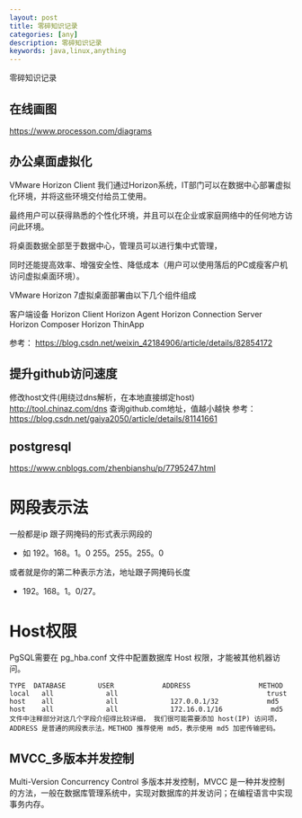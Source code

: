 ```yaml
---
layout: post
title: 零碎知识记录
categories: [any]
description: 零碎知识记录
keywords: java,linux,anything
---
```


零碎知识记录

## 在线画图 

https://www.processon.com/diagrams

## 办公桌面虚拟化

VMware Horizon Client
我们通过Horizon系统，IT部门可以在数据中心部署虚拟化环境，并将这些环境交付给员工使用。

最终用户可以获得熟悉的个性化环境，并且可以在企业或家庭网络中的任何地方访问此环境。

将桌面数据全部至于数据中心，管理员可以进行集中式管理，

同时还能提高效率、增强安全性、降低成本（用户可以使用落后的PC或瘦客户机访问虚拟桌面环境）。

VMware Horizon 7虚拟桌面部署由以下几个组件组成

客户端设备
Horizon Client
Horizon Agent
Horizon Connection Server
Horizon Composer
Horizon ThinApp

参考： https://blog.csdn.net/weixin_42184906/article/details/82854172

## 提升github访问速度

修改host文件(用绕过dns解析，在本地直接绑定host)
http://tool.chinaz.com/dns  查询github.com地址，值越小越快
参考： https://blog.csdn.net/gaiya2050/article/details/81141661

## postgresql
https://www.cnblogs.com/zhenbianshu/p/7795247.html

# 网段表示法
一般都是ip 跟子网掩码的形式表示网段的
- 如 192。168。1。0 255。255。255。0

或者就是你的第二种表示方法，地址跟子网掩码长度
- 192。168。1。0/27。

# Host权限
PgSQL需要在 pg_hba.conf 文件中配置数据库 Host 权限，才能被其他机器访问。

```shell
TYPE  DATABASE        USER            ADDRESS                 METHOD
local   all             all                                     trust
host    all             all             127.0.0.1/32            md5
host    all             all             172.16.0.1/16            md5
文件中注释部分对这几个字段介绍得比较详细， 我们很可能需要添加 host(IP) 访问项， ADDRESS 是普通的网段表示法，METHOD 推荐使用 md5，表示使用 md5 加密传输密码。
```


## MVCC_多版本并发控制

Multi-Version Concurrency Control 多版本并发控制，MVCC 是一种并发控制的方法，一般在数据库管理系统中，实现对数据库的并发访问；在编程语言中实现事务内存。